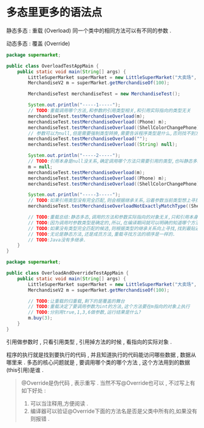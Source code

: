 # 多态里更多的语法点

静态多态 : 重载 \(Overload\) 同一个类中的相同方法可以有不同的参数 .

动态多态 : 覆盖 \(Override\)

```java
package supermarket;

public class OverloadTestAppMain {
    public static void main(String[] args) {
        LittleSuperMarket superMarket = new LittleSuperMarket("大卖场", "回龙观", 500, 600, 100);
        MerchandiseV2 m = superMarket.getMerchandiseOf(100);

        MerchandiseTest merchandiseTest = new MerchandiseTest();

        System.out.println("-----1-----");
        // TODO:重载调用哪个方法,和参数的引用类型相关,和引用实际指向的类型无关
        merchandiseTest.testMerchandiseOverload(m);
        merchandiseTest.testMerchandiseOverload((Phone) m);
        merchandiseTest.testMerchandiseOverload((ShellColorChangePhone) m);
        // 参数可以为null,但是需要强制类型转换,需要告诉程序类型是什么,否则找不到方法调用
        merchandiseTest.testMerchandiseOverload("");
        merchandiseTest.testMerchandiseOverload((String) null);

        System.out.println("-----2-----");
        // TODO:引用本身是null没关系,确定调用哪个方法只需要引用的类型,也叫静态多态,即在编译期间就知道该调用哪个方法.
        m = null;
        merchandiseTest.testMerchandiseOverload(m);
        merchandiseTest.testMerchandiseOverload((Phone) m);
        merchandiseTest.testMerchandiseOverload((ShellColorChangePhone) m);

        System.out.println("-----3-----");
        // TODO:如果引用类型没有完全匹配,则会根据继承关系,沿着参数当前类型想上寻找
        merchandiseTest.testMerchandiseOverloadNotExactlyMatchType((ShellColorChangePhone) null);

        // TODO:重载总结:静态多态,调用的方法和参数实际指向的对象无关,只和引用本身的类型相关.
        // TODO:因为调用时参数类型是确定的,所以,在编译期间就可以明确的知道哪个方法会被调用.如果有多种可能,则会有编译错误.
        // TODO:如果没有类型完全匹配的候选,则根据类型的继承关系向上寻找,找到最贴近参数类型的那个方法.
        // TODO:无论是静态方法,还是成员方法,重载寻找方法的顺序是一样的.
        // TODO:Java没有多继承.
    }
}
```

```java
package supermarket;

public class OverloadAndOverrideTestAppMain {
    public static void main(String[] args) {
        LittleSuperMarket superMarket = new LittleSuperMarket("大卖场", "回龙观", 500, 600, 100);
        MerchandiseV2 m = superMarket.getMerchandiseOf(100);

        // TODO:让重载的归重载,剩下的是覆盖的舞台
        // TODO:重载决定了要调用参数为int的方法,这个方法要在m指向的对象上执行
        // TODO:分别用true,1,3,6做参数,运行结果是什么?
        m.buy(3);
    }
}
```

引用做参数时 , 只看引用类型 , 引用掉方法的时候 , 看指向的实际对象 .

程序的执行就是找到要执行的代码 , 并且知道执行的代码能访问哪些数据 , 数据从哪里来 . 多态的核心问题就是 , 要调用哪个类的哪个方法 , 这个方法用到的数据\(this引用\)是谁 .

> @Override是伪代码 , 表示重写 . 当然不写@Override也可以 , 不过写上有如下好处 :  
>
> 1. 可以当注释用,方便阅读 . 
> 2. 编译器可以验证@Override下面的方法名是否是父类中所有的,如果没有则报错 .



